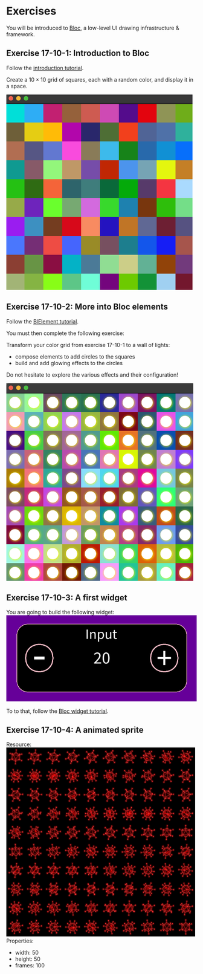 # Exercises

You will be introduced to [Bloc](https://github.com/pharo-graphics/Bloc), a low-level UI drawing infrastructure & framework.

## Exercise 17-10-1: Introduction to Bloc

Follow the [introduction tutorial](/4%20-%20Additional%20resources/bloc/bloc-introduction.md).

Create a $10\times10$ grid of squares, each with a random color, and display it in a space.

![Creating a grid of elements.](/4%20-%20Additional%20resources/bloc/figures/elementsGrid.png)

## Exercise 17-10-2: More into Bloc elements

Follow the [BlElement tutorial](/4%20-%20Additional%20resources/bloc/bloc-bl-elements.md).

You must then complete the following exercise: 

Transform your color grid from exercise 17-10-1 to a wall of lights:
- compose elements to add circles to the squares
- build and add glowing effects to the circles

Do not hesitate to explore the various effects and their configuration!

![Creating a grid of elements.](/4%20-%20Additional%20resources/bloc/figures/elementsGridLights.png)

## Exercise 17-10-3: A first widget
You are going to build the following widget: 
![An integer input widget.](/4%20-%20Additional%20resources/bloc/figures/input.png)

To to that, follow the [Bloc widget tutorial](/4%20-%20Additional%20resources/bloc/bloc-widget-tutorial.md).

## Exercise 17-10-4: A animated sprite
Resource: ![a 100x100 sprite example](https://github.com/ycorre/molecular/blob/master/res/action/characters/e001Sp.png)
Properties: 
- width: 50
- height: 50
- frames: 100
